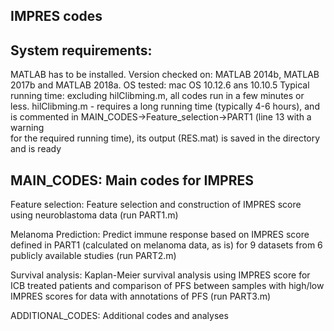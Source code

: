 ## IMPRES codes


## System requirements: 
MATLAB has to be installed. 
Version checked on: MATLAB 2014b, MATLAB 2017b and MATLAB 2018a.
OS tested: mac OS 10.12.6 ans 10.10.5
Typical running time: excluding hilClibming.m, all codes run in a few
minutes or less. 
hilClibming.m - requires a long running time (typically 4-6 hours), and is
commented in MAIN_CODES->Feature_selection->PART1 (line 13 with a warning  
for the required running time), its output (RES.mat) is saved in the directory and 
is ready



## MAIN_CODES: Main codes for IMPRES
Feature selection: Feature selection and construction of IMPRES score 
using neuroblastoma data (run PART1.m)

Melanoma Prediction: Predict immune response based on IMPRES score
defined in PART1 (calculated on melanoma data, as is) for 9 datasets
from 6 publicly available studies (run PART2.m)

Survival analysis: Kaplan-Meier survival analysis using IMPRES score
for ICB treated patients and comparison of PFS between samples with high/low 
IMPRES scores for data with annotations of PFS (run PART3.m)

ADDITIONAL_CODES: Additional codes and analyses 
